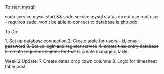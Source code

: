To start mysql:

sudo service mysql start && sudo service mysql status
do not use root user - requires sudo, won't be able to connect to database ia php pdo;


To Do:

~~1. Set up database connection~~
~~2. Create table for users - id, email, password~~
~~3. Set up login and register service~~
~~4. create time entry database~~
~~5. create required columns for that~~
6. create managers table

Week 2 Update:
7. Create dates drop down columns
8. Logic for timesheet table post
